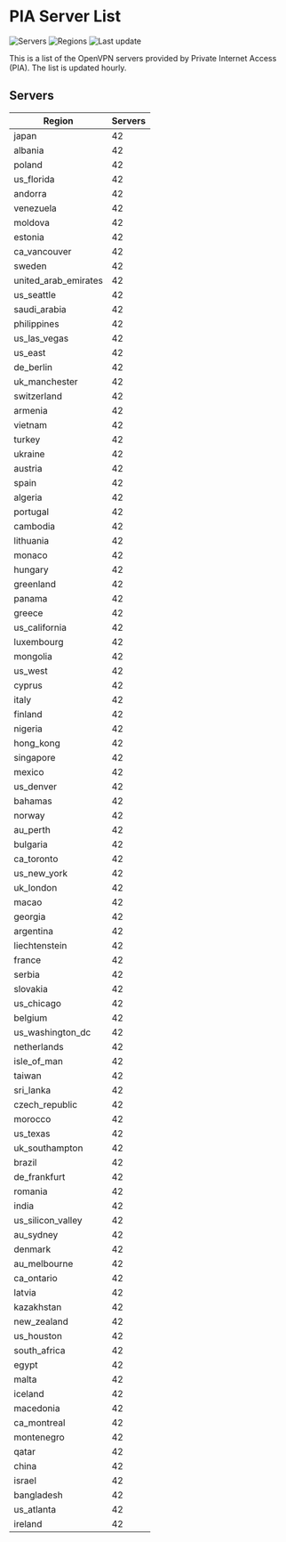 # PIA Server List

![Servers](https://img.shields.io/badge/servers-4,074-blue) ![Regions](https://img.shields.io/badge/regions-97-blue) ![Last update](https://img.shields.io/badge/last_updated-Sat_Apr_27_19:05:32_GMT_2024-blue)

This is a list of the OpenVPN servers provided by Private Internet Access (PIA). The list is updated hourly.

## Servers
| Region               | Servers |
|----------------------|---------|
| japan | 42 |
| albania | 42 |
| poland | 42 |
| us_florida | 42 |
| andorra | 42 |
| venezuela | 42 |
| moldova | 42 |
| estonia | 42 |
| ca_vancouver | 42 |
| sweden | 42 |
| united_arab_emirates | 42 |
| us_seattle | 42 |
| saudi_arabia | 42 |
| philippines | 42 |
| us_las_vegas | 42 |
| us_east | 42 |
| de_berlin | 42 |
| uk_manchester | 42 |
| switzerland | 42 |
| armenia | 42 |
| vietnam | 42 |
| turkey | 42 |
| ukraine | 42 |
| austria | 42 |
| spain | 42 |
| algeria | 42 |
| portugal | 42 |
| cambodia | 42 |
| lithuania | 42 |
| monaco | 42 |
| hungary | 42 |
| greenland | 42 |
| panama | 42 |
| greece | 42 |
| us_california | 42 |
| luxembourg | 42 |
| mongolia | 42 |
| us_west | 42 |
| cyprus | 42 |
| italy | 42 |
| finland | 42 |
| nigeria | 42 |
| hong_kong | 42 |
| singapore | 42 |
| mexico | 42 |
| us_denver | 42 |
| bahamas | 42 |
| norway | 42 |
| au_perth | 42 |
| bulgaria | 42 |
| ca_toronto | 42 |
| us_new_york | 42 |
| uk_london | 42 |
| macao | 42 |
| georgia | 42 |
| argentina | 42 |
| liechtenstein | 42 |
| france | 42 |
| serbia | 42 |
| slovakia | 42 |
| us_chicago | 42 |
| belgium | 42 |
| us_washington_dc | 42 |
| netherlands | 42 |
| isle_of_man | 42 |
| taiwan | 42 |
| sri_lanka | 42 |
| czech_republic | 42 |
| morocco | 42 |
| us_texas | 42 |
| uk_southampton | 42 |
| brazil | 42 |
| de_frankfurt | 42 |
| romania | 42 |
| india | 42 |
| us_silicon_valley | 42 |
| au_sydney | 42 |
| denmark | 42 |
| au_melbourne | 42 |
| ca_ontario | 42 |
| latvia | 42 |
| kazakhstan | 42 |
| new_zealand | 42 |
| us_houston | 42 |
| south_africa | 42 |
| egypt | 42 |
| malta | 42 |
| iceland | 42 |
| macedonia | 42 |
| ca_montreal | 42 |
| montenegro | 42 |
| qatar | 42 |
| china | 42 |
| israel | 42 |
| bangladesh | 42 |
| us_atlanta | 42 |
| ireland | 42 |